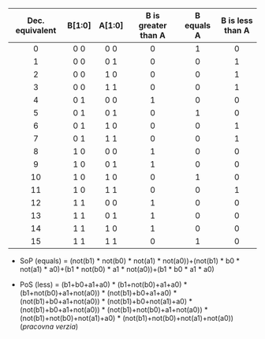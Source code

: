 | **Dec. equivalent** | **B[1:0]** | **A[1:0]** | **B is greater than A** | **B equals A** | **B is less than A** |
| :-: | :-: | :-: | :-: | :-: | :-: |
| 0 | 0 0 | 0 0 | 0 | 1 | 0 |
| 1 | 0 0 | 0 1 | 0 | 0 | 1 |
| 2 | 0 0 | 1 0 | 0 | 0 | 1 |
| 3 | 0 0 | 1 1 | 0 | 0 | 1 |
| 4 | 0 1 | 0 0 | 1 | 0 | 0 |
| 5 | 0 1 | 0 1 | 0 | 1 | 0 |
| 6 | 0 1 | 1 0 | 0 | 0 | 1 |
| 7 | 0 1 | 1 1 | 0 | 0 | 1 |
| 8 | 1 0 | 0 0 | 1 | 0 | 0 |
| 9 | 1 0 | 0 1 | 1 | 0 | 0 |
| 10 | 1 0 | 1 0 | 0 | 1 | 0 |
| 11 | 1 0 | 1 1 | 0 | 0 | 1 |
| 12 | 1 1 | 0 0 | 1 | 0 | 0 |
| 13 | 1 1 | 0 1 | 1 | 0 | 0 |
| 14 | 1 1 | 1 0 | 1 | 0 | 0 |
| 15 | 1 1 | 1 1 | 0 | 1 | 0 |

- SoP (equals) = (not(b1) * not(b0) * not(a1) * not(a0))+(not(b1) * b0 * not(a1) * a0)+(b1 * not(b0) * a1 * not(a0))+(b1 * b0 * a1 * a0)

- PoS (less) = (b1+b0+a1+a0) * (b1+not(b0)+a1+a0) * (b1+not(b0)+a1+not(a0)) * (not(b1)+b0+a1+a0) * (not(b1)+b0+a1+not(a0)) * (not(b1)+b0+not(a1)+a0) * (not(b1)+b0+a1+not(a0)) * (not(b1)+not(b0)+a1+not(a0)) * (not(b1)+not(b0)+not(a1)+a0) * (not(b1)+not(b0)+not(a1)+not(a0)) (*pracovna verzia*)
